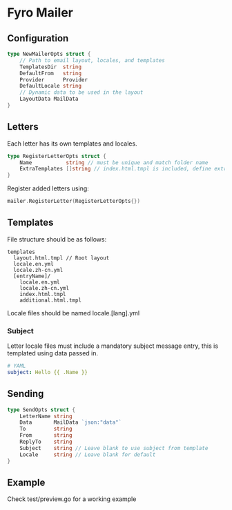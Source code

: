 # Fyro Mailer

## Configuration
```go
type NewMailerOpts struct {
	// Path to email layout, locales, and templates
	TemplatesDir  string
	DefaultFrom   string
	Provider      Provider
	DefaultLocale string
	// Dynamic data to be used in the layout
	LayoutData MailData
}
```

## Letters
Each letter has its own templates and locales.

```go
type RegisterLetterOpts struct {
	Name           string // must be unique and match folder name
	ExtraTemplates []string // index.html.tmpl is included, define extras here
}
```

 Register added letters using:

```go
mailer.RegisterLetter(RegisterLetterOpts{})
```

## Templates
File structure should be as follows:

```
templates
  layout.html.tmpl // Root layout
  locale.en.yml
  locale.zh-cn.yml
  [entryName]/
    locale.en.yml
    locale.zh-cn.yml
    index.html.tmpl
    additional.html.tmpl
```

Locale files should be named locale.[lang].yml

### Subject
Letter locale files must include a mandatory subject message entry, this is templated using data passed in.

```yaml
# YAML
subject: Hello {{ .Name }}
```

## Sending
```go
type SendOpts struct {
	LetterName string
	Data       MailData `json:"data"`
	To         string
	From       string
	ReplyTo    string
	Subject    string // Leave blank to use subject from template
	Locale     string // Leave blank for default
}
```

## Example

Check test/preview.go for a working example
